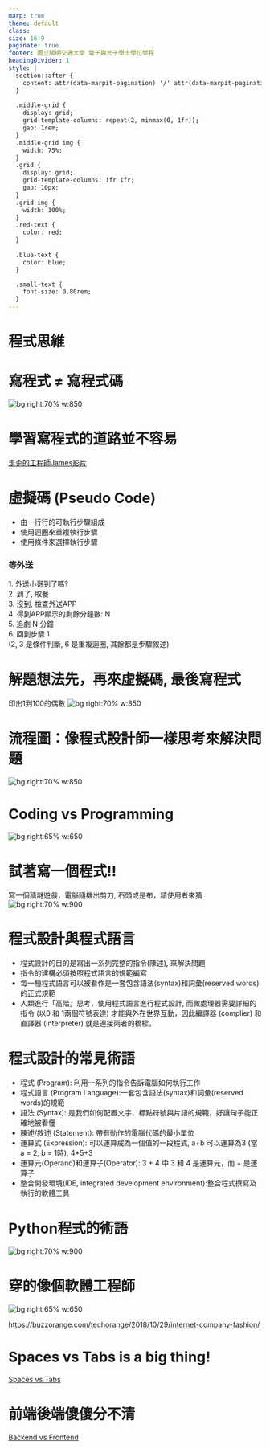 ```yaml
---
marp: true
theme: default
class: 
size: 16:9
paginate: true
footer: 國立陽明交通大學 電子與光子學士學位學程
headingDivider: 1
style: |
  section::after {
    content: attr(data-marpit-pagination) '/' attr(data-marpit-pagination-total);
  }
  
  .middle-grid {
    display: grid;
    grid-template-columns: repeat(2, minmax(0, 1fr));
    gap: 1rem;
  }
  .middle-grid img {
    width: 75%;
  }
  .grid {
    display: grid;
    grid-template-columns: 1fr 1fr;
    gap: 10px;
  }
  .grid img {
    width: 100%;
  }
  .red-text {
    color: red;
  }
  
  .blue-text {
    color: blue;  
  }

  .small-text {
    font-size: 0.80rem;
  }
---
```

# 程式思維

# 寫程式 ≠ 寫程式碼
![bg right:70% w:850](../files/image/programming_thinking.png)


# 學習寫程式的道路並不容易
[走歪的工程師James影片](https://youtu.be/t35Fxn0nenU?si=ebDvv9J6ZIw8Xn9I)

# 虛擬碼 (Pseudo Code)
- 由一行行的可執行步驟組成
- 使用迴圈來重複執行步驟
- 使用條件來選擇執行步驟
### 等外送
<span class="small-text">
1. 外送小哥到了嗎? <br>
2. 到了, 取餐<br>
3. 沒到, 檢查外送APP<br>
4. 得到APP顯示的剩餘分鐘數: N<br>
5. 追劇 N 分鐘<br>
6. 回到步驟 1<br>
(2, 3 是條件判斷, 6 是重複迴圈, 其餘都是步驟敘述)

# 解題想法先，再來虛擬碼, 最後寫程式

印出1到100的偶數
![bg right:70% w:850](../files/image/print_even_number.png)

# 流程圖：像程式設計師一樣思考來解決問題
![bg right:70% w:850](../files/image/take_umbrella.png)

# Coding vs Programming

![bg right:65% w:650](https://cdn-galmn.nitrocdn.com/GSQzEdMFdIGgicqYAambSetFochNVMes/assets/images/optimized/rev-98bc970/www.goodcore.co.uk/blog/wp-content/webp-express/webp-images/uploads/2019/08/coding-vs-programming.png.webp)

# 試著寫一個程式!!
寫一個猜謎遊戲，電腦隨機出剪刀, 石頭或是布，請使用者來猜
![bg right:70% w:900](../files/image/guessing_game.png)

# 程式設計與程式語言
- 程式設計的目的是寫出一系列完整的指令(陳述), 來解決問題
- 指令的建構必須按照程式語言的規範編寫
- 每一種程式語言可以被看作是一套包含語法(syntax)和詞彙(reserved words) 的正式規範
- 人類進行「高階」思考，使用程式語言進行程式設計, 而微處理器需要詳細的指令  (以0 和 1兩個符號表達) 才能與外在世界互動，因此編譯器 (complier) 和直譯器 (interpreter) 就是連接兩者的橋樑。

# 程式設計的常見術語
- 程式 (Program): 利用一系列的指令告訴電腦如何執行工作
- 程式語言 (Program Language):一套包含語法(syntax)和詞彙(reserved words)的規範
- 語法 (Syntax): 是我們如何配置文字、標點符號與片語的規範，好讓句子能正確地被看懂
- 陳述/敘述 (Statement): 帶有動作的電腦代碼的最小單位
- 運算式 (Expression): 可以運算成為一個值的一段程式, a+b 可以運算為3 (當 a = 2, b = 1時), 4*5+3 
- 運算元(Operand)和運算子(Operator): 3 + 4 中 3 和 4 是運算元，而 + 是運算子
- 整合開發環境(IDE, integrated development environment):整合程式撰寫及執行的軟體工具

# Python程式的術語
![bg right:70% w:900](../files/image/python_terms.png)

# 穿的像個軟體工程師

![bg right:65% w:650](https://buzzorange.com/techorange/app/uploads/2021/07/%E8%9E%A2%E5%B9%95%E5%BF%AB%E7%85%A7-2018-10-29-%E4%B8%8B%E5%8D%882.44.51.png)

https://buzzorange.com/techorange/2018/10/29/internet-company-fashion/

# Spaces vs Tabs is a big thing!
[Spaces vs Tabs](https://youtu.be/oRva7UxGQDw?si=64njr8nmPyc2GTcm)

# 前端後端傻傻分不清
[Backend vs Frontend](https://youtu.be/G-Ks1XYGyaY?si=N2HKBHyOD5fqVBvN)
